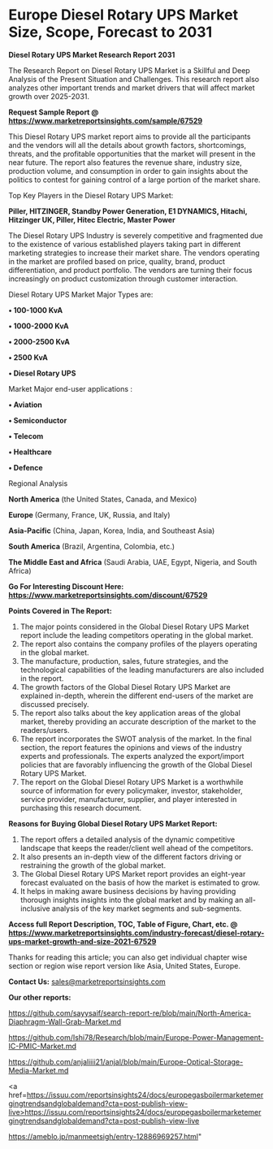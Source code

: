 # Europe Diesel Rotary UPS Market Size, Scope, Forecast to 2031

<strong>Diesel Rotary UPS Market Research Report 2031</strong>

The Research Report on Diesel Rotary UPS Market is a Skillful and Deep Analysis of the Present Situation and Challenges. This research report also analyzes other important trends and market drivers that will affect market growth over 2025-2031.

<strong>Request Sample Report @ <a href=https://www.marketreportsinsights.com/sample/67529>https://www.marketreportsinsights.com/sample/67529</a></strong>

This Diesel Rotary UPS market report aims to provide all the participants and the vendors will all the details about growth factors, shortcomings, threats, and the profitable opportunities that the market will present in the near future. The report also features the revenue share, industry size, production volume, and consumption in order to gain insights about the politics to contest for gaining control of a large portion of the market share.

Top Key Players in the Diesel Rotary UPS Market:

<strong>Piller, HITZINGER, Standby Power Generation, E1 DYNAMICS, Hitachi, Hitzinger UK, Piller, Hitec Electric, Master Power</strong>

The Diesel Rotary UPS Industry is severely competitive and fragmented due to the existence of various established players taking part in different marketing strategies to increase their market share. The vendors operating in the market are profiled based on price, quality, brand, product differentiation, and product portfolio. The vendors are turning their focus increasingly on product customization through customer interaction.

Diesel Rotary UPS Market Major Types are:

<strong>• 100-1000 KvA

• 1000-2000 KvA

• 2000-2500 KvA

• 2500 KvA

• Diesel Rotary UPS</strong>

Market Major end-user applications :

<strong>• Aviation

• Semiconductor

• Telecom

• Healthcare

• Defence</strong>

Regional Analysis

</u><strong><b>North America</b></strong> (the United States, Canada, and Mexico)

<strong><b>Europe </b></strong>(Germany, France, UK, Russia, and Italy)

<strong><b>Asia-Pacific</b></strong> (China, Japan, Korea, India, and Southeast Asia)

<strong><b>South America</b></strong> (Brazil, Argentina, Colombia, etc.)

<strong><b>The Middle East and Africa</b></strong> (Saudi Arabia, UAE, Egypt, Nigeria, and South Africa)

<strong>Go For Interesting Discount Here: <a href=https://www.marketreportsinsights.com/discount/67529>https://www.marketreportsinsights.com/discount/67529</a></strong>

<strong>Points Covered in The Report:</strong>
<ol>
  <li>The major points considered in the Global Diesel Rotary UPS Market report include the leading competitors operating in the global market.</li>
  <li>The report also contains the company profiles of the players operating in the global market.</li>
  <li>The manufacture, production, sales, future strategies, and the technological capabilities of the leading manufacturers are also included in the report.</li>
  <li>The growth factors of the Global Diesel Rotary UPS Market are explained in-depth, wherein the different end-users of the market are discussed precisely.</li>
  <li>The report also talks about the key application areas of the global market, thereby providing an accurate description of the market to the readers/users.</li>
  <li>The report incorporates the SWOT analysis of the market. In the final section, the report features the opinions and views of the industry experts and professionals. The experts analyzed the export/import policies that are favorably influencing the growth of the Global Diesel Rotary UPS Market.</li>
  <li>The report on the Global Diesel Rotary UPS Market is a worthwhile source of information for every policymaker, investor, stakeholder, service provider, manufacturer, supplier, and player interested in purchasing this research document.</li>
</ol>
<strong>Reasons for Buying Global Diesel Rotary UPS Market Report:</strong>

<ol>
  <li>The report offers a detailed analysis of the dynamic competitive landscape that keeps the reader/client well ahead of the competitors.</li>
  <li>It also presents an in-depth view of the different factors driving or restraining the growth of the global market.</li>
  <li>The Global Diesel Rotary UPS Market report provides an eight-year forecast evaluated on the basis of how the market is estimated to grow.</li>
  <li>It helps in making aware business decisions by having providing thorough insights insights into the global market and by making an all-inclusive analysis of the key market segments and sub-segments.</li>
</ol>
<strong>Access full Report Description, TOC, Table of Figure, Chart, etc. @ <a href=https://www.marketreportsinsights.com/industry-forecast/diesel-rotary-ups-market-growth-and-size-2021-67529>https://www.marketreportsinsights.com/industry-forecast/diesel-rotary-ups-market-growth-and-size-2021-67529</a></strong>


Thanks for reading this article; you can also get individual chapter wise section or region wise report version like Asia, United States, Europe.

<strong>Contact Us:</strong>
sales@marketreportsinsights.com

<strong>Our other reports:</strong>

<a href=https://github.com/sayysaif/search-report-re/blob/main/North-America-Diaphragm-Wall-Grab-Market.md>https://github.com/sayysaif/search-report-re/blob/main/North-America-Diaphragm-Wall-Grab-Market.md</a>

<a href=https://github.com/Ishi78/Research/blob/main/Europe-Power-Management-IC-PMIC-Market.md>https://github.com/Ishi78/Research/blob/main/Europe-Power-Management-IC-PMIC-Market.md</a>

<a href=https://github.com/anjaliiii21/anjal/blob/main/Europe-Optical-Storage-Media-Market.md>https://github.com/anjaliiii21/anjal/blob/main/Europe-Optical-Storage-Media-Market.md</a>

<a href=https://issuu.com/reportsinsights24/docs/europegasboilermarketemergingtrendsandglobaldemand?cta=post-publish-view-live>https://issuu.com/reportsinsights24/docs/europegasboilermarketemergingtrendsandglobaldemand?cta=post-publish-view-live</a>

<a href=https://ameblo.jp/manmeetsigh/entry-12886969257.html>https://ameblo.jp/manmeetsigh/entry-12886969257.html</a>"

